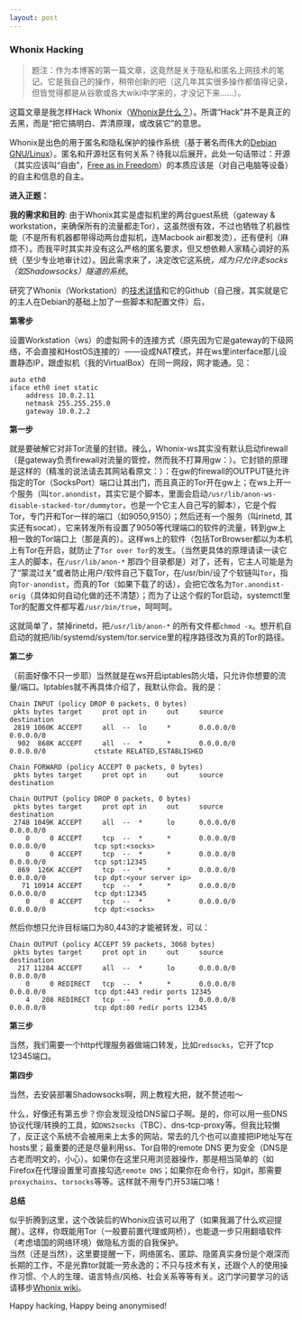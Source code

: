 ```yaml
---
layout: post
---
```

### Whonix Hacking  

> 题注：作为本博客的第一篇文章，这竟然是关于隐私和匿名上网技术的笔记。它是我自己的操作，稍带创新的吧（这几年其实很多操作都值得记录，但皆觉得都是从谷歌或各大wiki中学来的，才没记下来……）。  

这篇文章是我怎样Hack Whonix（[Whonix是什么？](https://whonix.org)）。所谓“Hack”并不是真正的去黑，而是“把它搞明白、弄清原理，或改装它”的意思。  

Whonix是出色的用于匿名和隐私保护的操作系统（基于著名而伟大的[Debian GNU/Linux](https://debian.org)）。匿名和开源社区有何关系？待我以后展开，此处一句话带过：开源（其实应该叫“自由”，[Free as in Freedom](https://www.gnu.org/philosophy/free-sw.html)）的本质应该是（对自己电脑等设备）的自主和信息的自主。

**进入正题：**  

**我的需求和目的**: 由于Whonix其实是虚拟机里的两台guest系统（gateway & workstation，来确保所有的流量都走Tor），这虽然很有效，不过也牺牲了机器性能（不是所有机器都带得动两台虚拟机，连Macbook air都发烫），还有便利（麻烦不）。而我平时其实并没有这么严格的匿名要求，但又想依赖人家精心调好的系统（至少专业地审计过）。因此需求来了，决定改它这系统，_成为只允许走socks（如Shadowsocks）隧道的系统_。

研究了Whonix（Workstation）的[技术详情](https://www.whonix.org/wiki/Design)和它的Github（自己搜，其实就是它的主人在Debian的基础上加了一些脚本和配置文件）后，

**第零步**

设置Workstation（ws）的虚拟网卡的连接方式（原先因为它是gateway的下级网络，不会直接和HostOS连接的）——设成NAT模式，并在ws里interface那儿设置静态IP，跟虚拟机（我的VirtualBox）在同一网段，网才能通。见：

```
auto eth0
iface eth0 inet static
	address 10.0.2.11
	netmask 255.255.255.0
	gateway 10.0.2.2
```

**第一步**

就是要破解它对非Tor流量的封锁。辣么，Whonix-ws其实没有默认启动firewall（是gateway负责firewall对流量的管控，然而我不打算用gw：）。它封锁的原理是这样的（精准的说法请去其网站看原文：）：在gw的firewall的OUTPUT链允许指定的Tor（SocksPort）端口让其出门，而且真正的Tor开在gw上；在ws上开一个服务（叫`tor.anondist`，其实它是个脚本，里面会启动`/usr/lib/anon-ws-disable-stacked-tor/dummytor`，也是一个它主人自己写的脚本），它是个假Tor，专门开和Tor一样的端口（如9050,9150）；然后还有一个服务（叫rinetd, 其实还有socat），它来转发所有设置了9050等代理端口的软件的流量，转到gw上相一致的Tor端口上（那是真的）。这样ws上的软件（包括TorBrowser都以为本机上有Tor在开启，就防止了`Tor over Tor`的发生。（当然更具体的原理请读一读它主人的脚本，在`/usr/lib/anon-*` 那四个目录都是）对了，还有，它主人可能是为了“蒙混过关”或者防止用户/软件自己下载Tor，在/usr/bin/设了个软链叫`Tor`，指向`Tor-anondist`，而真的Tor（如果下载了的话），会把它改名为`Tor.anondist-orig`（具体如何自动化做的还不清楚）；而为了让这个假的Tor启动，systemctl里Tor的配置文件都写着`/usr/bin/true`，呵呵呵。

这就简单了，禁掉rinetd，把`/usr/lib/anon-*` 的所有文件都`chmod -x`。想开机自启动的就把/lib/systemd/system/tor.service里的程序路径改为真的Tor的路径。  

**第二步**

（前面好像不只一步耶）当然就是在ws开启iptables防火墙，只允许你想要的流量/端口。Iptables就不再具体介绍了，我默认你会。我的是：  

```
Chain INPUT (policy DROP 0 packets, 0 bytes)
 pkts bytes target     prot opt in     out     source               destination         
 2819 1060K ACCEPT     all  --  lo     *       0.0.0.0/0            0.0.0.0/0           
  902  868K ACCEPT     all  --  *      *       0.0.0.0/0            0.0.0.0/0            ctstate RELATED,ESTABLISHED

Chain FORWARD (policy ACCEPT 0 packets, 0 bytes)
 pkts bytes target     prot opt in     out     source               destination         

Chain OUTPUT (policy DROP 0 packets, 0 bytes)
 pkts bytes target     prot opt in     out     source               destination         
 2748 1049K ACCEPT     all  --  *      lo      0.0.0.0/0            0.0.0.0/0           
    0     0 ACCEPT     tcp  --  *      *       0.0.0.0/0            0.0.0.0/0            tcp spt:<socks>
    0     0 ACCEPT     tcp  --  *      *       0.0.0.0/0            0.0.0.0/0            tcp spt:12345
  869  126K ACCEPT     tcp  --  *      *       0.0.0.0/0            0.0.0.0/0            tcp dpt:<your server ip>
   71 10914 ACCEPT     tcp  --  *      *       0.0.0.0/0            0.0.0.0/0            tcp dpt:12345
    0     0 ACCEPT     tcp  --  *      *       0.0.0.0/0            0.0.0.0/0            tcp dpt:<socks>
```

然后你想只允许目标端口为80,443的才能被转发，可以：  

```
Chain OUTPUT (policy ACCEPT 59 packets, 3068 bytes)
 pkts bytes target     prot opt in     out     source               destination         
  217 11284 ACCEPT     all  --  *      lo      0.0.0.0/0            0.0.0.0/0           
    0     0 REDIRECT   tcp  --  *      *       0.0.0.0/0            0.0.0.0/0            tcp dpt:443 redir ports 12345
    4   208 REDIRECT   tcp  --  *      *       0.0.0.0/0            0.0.0.0/0            tcp dpt:80 redir ports 12345
```

**第三步**

当然，我们需要一个http代理服务器做端口转发，比如`redsocks`，它开了tcp 12345端口。

**第四步**

当然，去安装部署Shadowsocks啊，网上教程大把，就不赘述啦～

什么，好像还有第五步？你会发现没给DNS留口子啊。是的，你可以用一些DNS协议代理/转换的工具，如`DNS2socks`（TBC）、dns-tcp-proxy等。但我比较懒了，反正这个系统不会被用来上太多的网站，常去的几个也可以直接把IP地址写在hosts里；最重要的还是尽量利用ss、Tor自带的remote DNS 更为安全（DNS是古老而明文的，小心）。如果你在这里只用浏览器操作，那是相当简单的（如Firefox在代理设置里可直接勾选`remote DNS`；如果你在命令行，如git，那需要`proxychains`、`torsocks`等等。这样就不用专门开53端口咯！

**总结**

似乎折腾到这里，这个改装后的Whonix应该可以用了（如果我漏了什么欢迎提醒）。这样，你既能用Tor（一般要前置代理或网桥），也能退一步只用翻墙软件（考虑墙国的网络环境）做隐私方面的自我保护。  
当然（还是当然），这里要提醒一下，网络匿名、匿踪、隐匿真实身份是个艰深而长期的工作，不是光靠tor就能一劳永逸的；不只与技术有关，还跟个人的使用操作习惯、个人的生理、语言特点/风格、社会关系等等有关。这门学问要学习的话请移步[Whonix wiki](https://www.whonix.org/wiki/Documentation)。

Happy hacking, Happy being anonymised!




